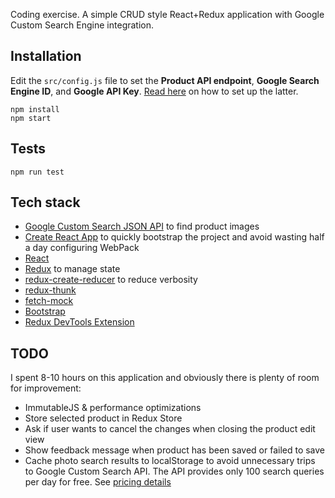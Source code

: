 Coding exercise. A simple CRUD style React+Redux application with Google Custom Search Engine integration.

## Installation
Edit the `src/config.js` file to set the **Product API endpoint**, **Google Search Engine ID**, and **Google API Key**. [Read here](https://developers.google.com/custom-search/json-api/v1/overview#prerequisites) on how to set up the latter.
```
npm install
npm start
```

## Tests
```
npm run test
```

## Tech stack
* [Google Custom Search JSON API](https://developers.google.com/custom-search/json-api/v1/overview) to find product images
* [Create React App](https://github.com/facebookincubator/create-react-app) to quickly bootstrap the project and avoid wasting half a day configuring WebPack
* [React](https://facebook.github.io/react/)
* [Redux](https://github.com/reactjs/redux) to manage state
* [redux-create-reducer](https://github.com/kolodny/redux-create-reducer) to reduce verbosity
* [redux-thunk](https://github.com/gaearon/redux-thunk)
* [fetch-mock](https://github.com/wheresrhys/fetch-mock)
* [Bootstrap](http://getbootstrap.com/)
* [Redux DevTools Extension](https://github.com/zalmoxisus/redux-devtools-extension)

## TODO
I spent 8-10 hours on this application and obviously there is plenty of room for improvement:
* ImmutableJS & performance optimizations
* Store selected product in Redux Store
* Ask if user wants to cancel the changes when closing the product edit view
* Show feedback message when product has been saved or failed to save
* Cache photo search results to localStorage to avoid unnecessary trips to Google Custom Search API. The API provides only 100 search queries per day for free. See [pricing details](https://developers.google.com/custom-search/json-api/v1/overview#pricing)
